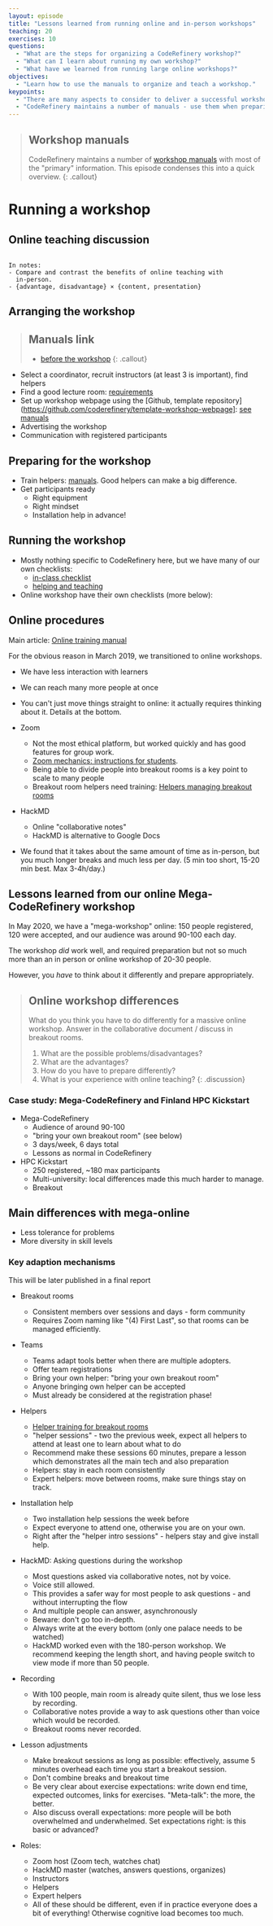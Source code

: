 ```yaml
---
layout: episode
title: "Lessons learned from running online and in-person workshops"
teaching: 20
exercises: 10
questions:
  - "What are the steps for organizing a CodeRefinery workshop?"
  - "What can I learn about running my own workshop?"
  - "What have we learned from running large online workshops?"
objectives:
  - "Learn how to use the manuals to organize and teach a workshop."
keypoints:
  - "There are many aspects to consider to deliver a successful workshop."
  - "CodeRefinery maintains a number of manuals - use them when preparing a workshop."
---
```


> ## Workshop manuals
> CodeRefinery maintains a number of [workshop manuals](https://github.com/coderefinery/manuals/)
> with most of the "primary" information.  This episode condenses this
> into a quick overview.
{: .callout}


# Running a workshop


## Online teaching discussion

```{discussion} Discussion: Online vs in-person

In notes:
- Compare and contrast the benefits of online teaching with
  in-person.
- {advantage, disadvantage} × {content, presentation}
```


## Arranging the workshop

> ## Manuals link
> - [before the
>   workshop](https://github.com/coderefinery/manuals/blob/master/workshop-administration.md#before-the-workshop)
{: .callout}

- Select a coordinator, recruit instructors (at least 3 is important),
  find helpers
- Find a good lecture room:
  [requirements](https://github.com/coderefinery/manuals/blob/master/workshop-requirements-inperson.md)
- Set up workshop webpage using the [Github, template
  repository](https://github.com/coderefinery/template-workshop-webpage]:
  [see
  manuals](https://github.com/coderefinery/manuals/blob/master/workshop-administration.md#set-up-workshop-page)
- Advertising the workshop
- Communication with registered participants


## Preparing for the workshop

- Train helpers:
  [manuals](https://github.com/coderefinery/manuals/#helper-training).
  Good helpers can make a big difference.
- Get participants ready
  - Right equipment
  - Right mindset
  - Installation help in advance!

## Running the workshop

- Mostly nothing specific to CodeRefinery here, but we have many of
  our own checklists:
  - [in-class
    checklist](https://github.com/coderefinery/manuals/blob/master/presenting.md)
  - [helping and teaching](https://github.com/coderefinery/manuals/blob/master/helping-and-teaching.md)
- Online workshop have their own checklists (more below):

## Online procedures

Main article: [Online training manual](https://github.com/coderefinery/manuals/blob/master/online-training.md)

For the obvious reason in March 2019, we transitioned to online
workshops.
- We have less interaction with learners
- We can reach many more people at once
- You can't just move things straight to online: it actually requires
  thinking about it.  Details at the bottom.

- Zoom
  - Not the most ethical platform, but worked quickly and has good
    features for group work.
  - [Zoom mechanics: instructions for
    students](https://github.com/coderefinery/manuals/blob/master/zoom-mechanics.md).
  - Being able to divide people into breakout rooms is a key point to
    scale to many people
  - Breakout room helpers need training: [Helpers managing breakout rooms](https://github.com/coderefinery/manuals/blob/master/breakout-rooms-groups-help.md)

- HackMD
  - Online "collaborative notes"
  - HackMD is alternative to Google Docs
- We found that it takes about the same amount of time as in-person,
  but you much longer breaks and much less per day. (5 min too short,
  15-20 min best.  Max 3-4h/day.)


## Lessons learned from our online Mega-CodeRefinery workshop

In May 2020, we have a "mega-workshop" online: 150 people registered,
120 were accepted, and our audience was around 90-100 each day.

The workshop *did* work well, and required preparation but not so much
more than an in person or online workshop of 20-30 people.

However, you *have* to think about it differently and prepare
appropriately.

> ## Online workshop differences
>
> What do you think you have to do differently for a massive online
> workshop.  Answer in the collaborative document / discuss in
> breakout rooms.
>
> 1. What are the possible problems/disadvantages?
> 2. What are the advantages?
> 3. How do you have to prepare differently?
> 4. What is your experience with online teaching?
{: .discussion}

### Case study: Mega-CodeRefinery and Finland HPC Kickstart

- Mega-CodeRefinery
  - Audience of around 90-100
  - "bring your own breakout room" (see below)
  - 3 days/week, 6 days total
  - Lessons as normal in CodeRefinery
- HPC Kickstart
  - 250 registered, ~180 max participants
  - Multi-university: local differences made this much harder to manage.
  - Breakout


## Main differences with mega-online

- Less tolerance for problems
- More diversity in skill levels

### Key adaption mechanisms

This will be later published in a final report

- Breakout rooms
  - Consistent members over sessions and days - form community
  - Requires Zoom naming like "(4) First Last", so that rooms can be
    managed efficiently.
- Teams
  - Teams adapt tools better when there are multiple adopters.
  - Offer team registrations
  - Bring your own helper: "bring your own breakout room"
  - Anyone bringing own helper can be accepted
  - Must already be considered at the registration phase!
- Helpers
  - [Helper training for breakout
    rooms](https://github.com/coderefinery/manuals/blob/master/breakout-rooms-helping.md)
  - "helper sessions" - two the previous week, expect all helpers to
    attend at least one to learn about what to do
  - Recommend make these sessions 60 minutes, prepare a lesson which
    demonstrates all the main tech and also preparation
  - Helpers: stay in each room consistently
  - Expert helpers: move between rooms, make sure things stay on track.
- Installation help
  - Two installation help sessions the week before
  - Expect everyone to attend one, otherwise you are on your own.
  - Right after the "helper intro sessions" - helpers stay and give
    install help.
- HackMD: Asking questions during the workshop
  - Most questions asked via collaborative notes, not by voice.
  - Voice still allowed.
  - This provides a safer way for most people to ask questions - and
    without interrupting the flow
  - And multiple people can answer, asynchronously
  - Beware: don't go too in-depth.
  - Always write at the every bottom (only one palace needs to be watched)
  - HackMD worked even with the 180-person workshop.  We recommend
    keeping the length short, and having people switch to view mode if
    more than 50 people.
- Recording
  - With 100 people, main room is already quite silent, thus we lose
    less by recording.
  - Collaborative notes provide a way to ask questions other than
    voice which would be recorded.
  - Breakout rooms never recorded.
- Lesson adjustments
  - Make breakout sessions as long as possible: effectively, assume 5
    minutes overhead each time you start a breakout session.
  - Don't combine breaks and breakout time
  - Be very clear about exercise expectations: write down end time,
    expected outcomes, links for exercises.  "Meta-talk": the more,
    the better.
  - Also discuss overall expectations: more people will be both
    overwhelmed and underwhelmed.  Set expectations right: is this
    basic or advanced?

- Roles:
  - Zoom host (Zoom tech, watches chat)
  - HackMD master (watches, answers questions, organizes)
  - Instructors
  - Helpers
  - Expert helpers
  - All of these should be different, even if in practice everyone
    does a bit of everything!  Otherwise cognitive load becomes too
    much.
